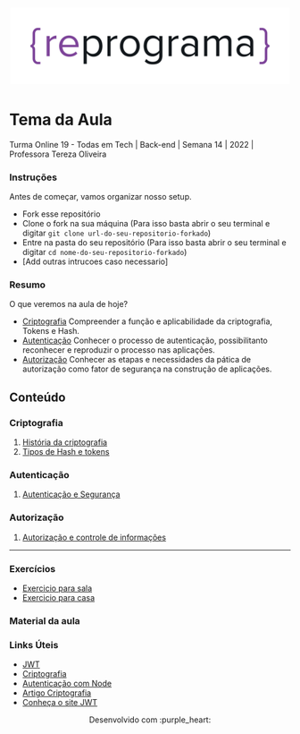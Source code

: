 <h1 align="center">
  <img src="assets/reprograma-fundos-claros.png" alt="logo reprograma" width="500">
</h1>

# Tema da Aula

Turma Online 19 - Todas em Tech  | Back-end | Semana 14 | 2022 | Professora Tereza Oliveira

### Instruções
Antes de começar, vamos organizar nosso setup.
* Fork esse repositório 
* Clone o fork na sua máquina (Para isso basta abrir o seu terminal e digitar `git clone url-do-seu-repositorio-forkado`)
* Entre na pasta do seu repositório (Para isso basta abrir o seu terminal e digitar `cd nome-do-seu-repositorio-forkado`)
* [Add outras intrucoes caso necessario]

### Resumo
O que veremos na aula de hoje?
* [Criptografia](#Tema1)
Compreender a função e aplicabilidade da criptografia, Tokens e Hash.
* [Autenticação](#Tema2)
Conhecer o processo de autenticação, possibilitanto reconhecer e reproduzir o processo nas aplicações.
* [Autorização](#Tema3)
Conhecer as etapas e necessidades da pática de autorização como fator de segurança na construção de aplicações.

## Conteúdo
### Criptografia 
1. [História da criptografia](#topico1)
2. [Tipos de Hash e tokens](#topico2)

### Autenticação 
1. [Autenticação e Segurança](#topico3)
     
### Autorização
1. [Autorização e controle de informações](#topico4)

***
### Exercícios 
* [Exercicio para sala](/exercicios/para-sala/)
* [Exercicio para casa](/exercicios/para-casa/)

### Material da aula 

### Links Úteis
- [JWT](https://www.youtube.com/watch?v=Gyq-yeot8qM)
- [Criptografia](https://www.youtube.com/watch?v=qHFbuXpz7e4)
- [Autenticação com Node](https://www.youtube.com/watch?v=qEBoZ8lJR3k)
- [Artigo Criptografia](https://www.alura.com.br/artigos/autenticacao-de-forma-segura-com-criptografia)
- [Conheça o site JWT](https://jwt.io/)


<p align="center">
Desenvolvido com :purple_heart:  
</p>


